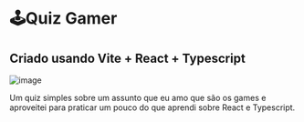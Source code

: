 # 🕹️Quiz Gamer

## Criado usando Vite + React + Typescript
![image](https://github.com/user-attachments/assets/3f6d5aaa-1c2c-400c-b7aa-ad0efe143bd6)


Um quiz simples sobre um assunto que eu amo que são os games e aproveitei para
praticar um pouco do que aprendi sobre React e Typescript.
